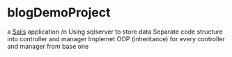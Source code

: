# blogDemoProject

a [Sails](http://sailsjs.org) application /n
Using sqlserver to store data
Separate code structure into controller and manager
Implemet OOP (inheritance) for every controller and manager from base one

